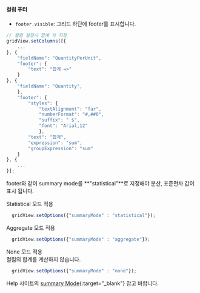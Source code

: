 #### 컬럼 푸터

- `footer.visible`: 그리드 하단에 footer를 표시합니다.

```js
// 컬럼 설정시 합계 식 지정
gridView.setColumns([{
    ...
}, {
    "fieldName": "QuantityPerUnit",
    "footer": {
        "text": "합계 =>"
    }
}, {
    "fieldName": "Quantity",
    },
    "footer": {
        "styles": {
            "textAlignment": "far",
            "numberFormat": "#,##0",
            "suffix": " $",
            "font": "Arial,12"
            },
        "text": "합계",
        "expression": "sum",
        "groupExpression": "sum"
    }
}, {
    ...
}];
```

footer와 같이 summary mode를 **"statistical"**로 지정해야 분산, 표준편차 값이 표시 됩니다.

<a class="btn primary small round lowercase" id="btnSetStatistical">Statistical 모드 적용</a>
```js
  gridView.setOptions({"summaryMode" : "statistical"});
```

<a class="btn primary small round lowercase" id="btnSetAggregate">Aggregate 모드 적용</a>
```js
  gridView.setOptions({"summaryMode" : "aggregate"});
```


<a class="btn primary small round lowercase" id="btnSetNone">None 모드 적용</a>  
컬럼의 합계를 계산하지 않습니다.
```js
  gridView.setOptions({"summaryMode" : "none"});
```


Help 사이트의 [summary Mode](http://help.realgrid.com/api/types/SummaryMode/){:target="_blank"} 참고 바랍니다.  

<script>

  $('#btnSetStatistical').click(function() {
    gridView.setOptions({"summaryMode" : "statistical"});
  });

  $('#btnSetAggregate').click(function() {
    gridView.setOptions({"summaryMode" : "aggregate"});
  });

  $('#btnSetNone').click(function() {
    gridView.setOptions({"summaryMode" : "none"});
  });

</script>
